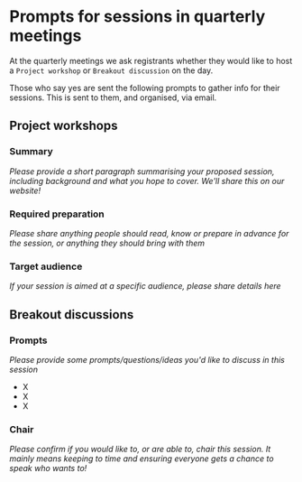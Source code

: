 # Prompts for sessions in quarterly meetings

At the quarterly meetings we ask registrants whether they would like to host a `Project workshop` or `Breakout discussion` on the day.

Those who say yes are sent the following prompts to gather info for their sessions. 
This is sent to them, and organised, via email.

## Project workshops

### Summary
*Please provide a short paragraph summarising your proposed session, including background and what you hope to cover. We'll share this on our website!*

### Required preparation
*Please share anything people should read, know or prepare in advance for the session, or anything they should bring with them*

### Target audience
*If your session is aimed at a specific audience, please share details here*

## Breakout discussions

### Prompts
*Please provide some prompts/questions/ideas you'd like to discuss in this session*
- X
- X
- X

### Chair
*Please confirm if you would like to, or are able to, chair this session. It mainly means keeping to time and ensuring everyone gets a chance to speak who wants to!*